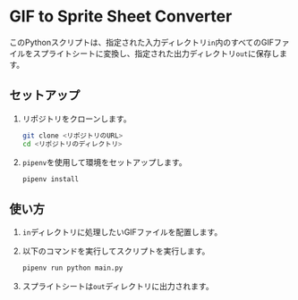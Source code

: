 # GIF to Sprite Sheet Converter

このPythonスクリプトは、指定された入力ディレクトリ`in`内のすべてのGIFファイルをスプライトシートに変換し、指定された出力ディレクトリ`out`に保存します。

## セットアップ

1. リポジトリをクローンします。

    ```bash
    git clone <リポジトリのURL>
    cd <リポジトリのディレクトリ>
    ```

2. `pipenv`を使用して環境をセットアップします。

    ```bash
    pipenv install
    ```

## 使い方

1. `in`ディレクトリに処理したいGIFファイルを配置します。
2. 以下のコマンドを実行してスクリプトを実行します。

    ```bash
    pipenv run python main.py
    ```

3. スプライトシートは`out`ディレクトリに出力されます。